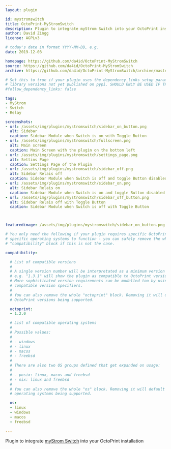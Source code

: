 ```yaml
---
layout: plugin

id: mystromswitch
title: OctoPrint-MyStromSwitch
description: Plugin to integrate myStrom Switch into your OctoPrint installation
author: David Zingg
license: AGPLv3

# today's date in format YYYY-MM-DD, e.g.
date: 2019-12-03

homepage: https://github.com/da4id/OctoPrint-MyStromSwitch
source: https://github.com/da4id/OctoPrint-MyStromSwitch
archive: https://github.com/da4id/OctoPrint-MyStromSwitch/archive/master.zip

# Set this to true if your plugin uses the dependency_links setup parameter to include
# library versions not yet published on pypi. SHOULD ONLY BE USED IF THERE IS NO OTHER OPTION!
#follow_dependency_links: false

tags:
- MyStrom
- Switch
- Relay

screenshots:
- url: /assets/img/plugins/mystromswitch/sidebar_on_button.png
  alt: Sidebar
  caption: Sidebar Module when Switch is on with Toggle Button
- url: /assets/img/plugins/mystromswitch/fullscreen.png
  alt: Main screen
  caption: Main Screen with the plugin on the bottom left
- url: /assets/img/plugins/mystromswitch/settings_page.png
  alt: Settins Page
  caption: Settings Page of the Plugin
- url: /assets/img/plugins/mystromswitch/sidebar_off.png
  alt: Sidebar Relais off
  caption: Sidebar Module when Switch is off and toggle Button disabled
- url: /assets/img/plugins/mystromswitch/sidebar_on.png
  alt: Sidebar Relais on
  caption: Sidebar Module when Switch is on and toggle Button disabled
- url: /assets/img/plugins/mystromswitch/sidebar_off_button.png
  alt: Sidebar Relais off with Toggle Button
  caption: Sidebar Module when Switch is off with Toggle Button



featuredimage: /assets/img/plugins/mystromswitch/sidebar_on_button.png

# You only need the following if your plugin requires specific OctoPrint versions or
# specific operating systems to function - you can safely remove the whole
# "compatibility" block if this is not the case.

compatibility:

  # List of compatible versions
  #
  # A single version number will be interpretated as a minimum version requirement,
  # e.g. "1.3.1" will show the plugin as compatible to OctoPrint versions 1.3.1 and up.
  # More sophisticated version requirements can be modelled too by using PEP440
  # compatible version specifiers.
  #
  # You can also remove the whole "octoprint" block. Removing it will default to all
  # OctoPrint versions being supported.

  octoprint:
  - 1.2.0

  # List of compatible operating systems
  #
  # Possible values:
  #
  # - windows
  # - linux
  # - macos
  # - freebsd
  #
  # There are also two OS groups defined that get expanded on usage:
  #
  # - posix: linux, macos and freebsd
  # - nix: linux and freebsd
  #
  # You can also remove the whole "os" block. Removing it will default to all
  # operating systems being supported.

  os:
  - linux
  - windows
  - macos
  - freebsd

---
```


Plugin to integrate [myStrom Switch](https://mystrom.ch/de/wifi-switch/) into your OctoPrint installation
